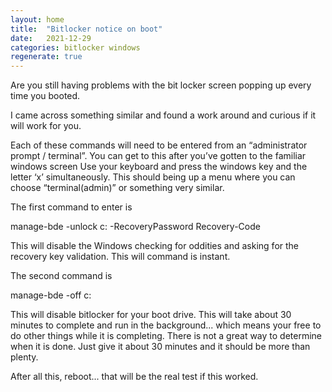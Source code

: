 ```yaml
---
layout: home
title:  "Bitlocker notice on boot"
date:   2021-12-29
categories: bitlocker windows 
regenerate: true
---
```

Are you still having problems with the bit locker screen popping up every time you booted.

I came across something similar and found a work around and curious if it will work for you.

Each of these commands will need to be entered from an “administrator prompt / terminal”.  You can get to this after you’ve gotten to the familiar windows screen  Use your keyboard and press the windows key and the letter ‘x’ simultaneously.  This should being up a menu where you can choose “terminal(admin)” or something very similar.

The first command to enter is 


manage-bde -unlock c: -RecoveryPassword Recovery-Code 


This will disable the Windows checking for oddities and asking for the recovery key validation.  This will command is instant.

The second command is


manage-bde -off c: 


This will disable bitlocker for your boot drive.   This will take about 30 minutes to complete and run in the background...  which means your free to do other things while it is completing.  There is not a great way to determine when it is done.  Just give it about 30 minutes and it should be more than plenty.


After all this, reboot...  that will be the real test if this worked.

